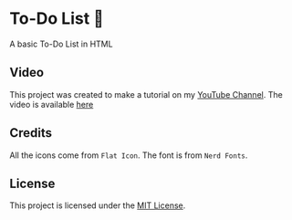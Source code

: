 # To-Do List 📝
A basic To-Do List in HTML

## Video
This project was created to make a tutorial on my [YouTube Channel](https://www.youtube.com/@TaAilsOff). The video is available [here](vid_lnk)

## Credits
All the icons come from `Flat Icon`.
The font is from `Nerd Fonts`.

## License
This project is licensed under the [MIT License](./LICENSE).